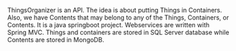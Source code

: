 ThingsOrganizer is an API. The idea is about putting Things in Containers. Also, we have Contents that may belong to any of the Things, Containers, or Contents.
It is a java springboot project. Webservices are written with Spring MVC.
Things and containers are stored in SQL Server database while Contents are stored in MongoDB.
